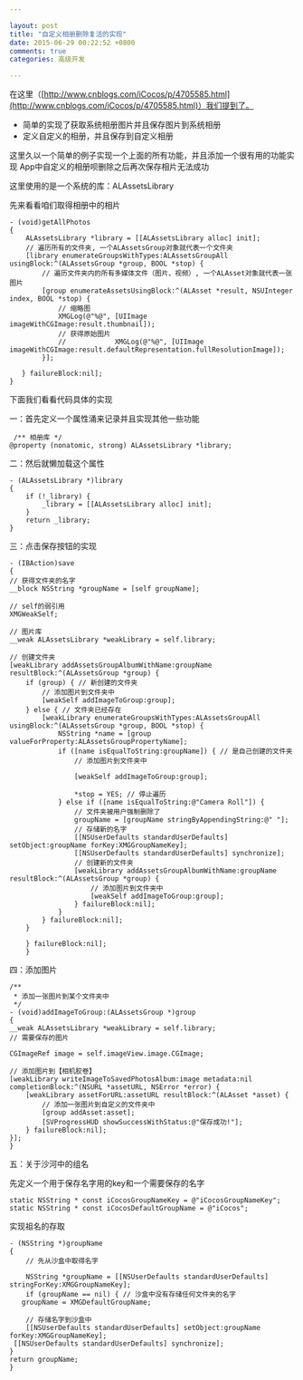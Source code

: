 ```yaml
---

layout: post
title: "自定义相册删除复活的实现"
date: 2015-06-29 00:22:52 +0800
comments: true
categories: 高级开发

---
```




 
在这里（[http://www.cnblogs.com/iCocos/p/4705585.html](http://www.cnblogs.com/iCocos/p/4705585.html)）我们提到了。

* 简单的实现了获取系统相册图片并且保存图片到系统相册
* 定义自定义的相册，并且保存到自定义相册
 
这里久以一个简单的例子实现一个上面的所有功能，并且添加一个很有用的功能实现
App中自定义的相册呗删除之后再次保存相片无法成功
 
 
这里使用的是一个系统的库：ALAssetsLibrary
 


<!--more-->




先来看看咱们取得相册中的相片

	- (void)getAllPhotos
	{
	    ALAssetsLibrary *library = [[ALAssetsLibrary alloc] init];
	    // 遍历所有的文件夹, 一个ALAssetsGroup对象就代表一个文件夹
	    [library enumerateGroupsWithTypes:ALAssetsGroupAll usingBlock:^(ALAssetsGroup *group, BOOL *stop) {
	        // 遍历文件夹内的所有多媒体文件（图片、视频）, 一个ALAsset对象就代表一张图片
	        [group enumerateAssetsUsingBlock:^(ALAsset *result, NSUInteger index, BOOL *stop) {
	            // 缩略图
	            XMGLog(@"%@", [UIImage imageWithCGImage:result.thumbnail]);
	            // 获得原始图片
	            //            XMGLog(@"%@", [UIImage imageWithCGImage:result.defaultRepresentation.fullResolutionImage]);
	        }];
	       
	   } failureBlock:nil];
	}
 

下面我们看看代码具体的实现
 
一：首先定义一个属性涌来记录并且实现其他一些功能

	 /** 相册库 */
	@property (nonatomic, strong) ALAssetsLibrary *library;
 
二：然后就懒加载这个属性

	- (ALAssetsLibrary *)library
	{
	    if (!_library) {
	        _library = [[ALAssetsLibrary alloc] init];
	    }
	    return _library;
	}
 

三：点击保存按钮的实现
   
	- (IBAction)save
	{
    // 获得文件夹的名字
    __block NSString *groupName = [self groupName];
   
    // self的弱引用
    XMGWeakSelf;
   
    // 图片库
    __weak ALAssetsLibrary *weakLibrary = self.library;
   
    // 创建文件夹
    [weakLibrary addAssetsGroupAlbumWithName:groupName resultBlock:^(ALAssetsGroup *group) {
        if (group) { // 新创建的文件夹
            // 添加图片到文件夹中
            [weakSelf addImageToGroup:group];
        } else { // 文件夹已经存在
            [weakLibrary enumerateGroupsWithTypes:ALAssetsGroupAll usingBlock:^(ALAssetsGroup *group, BOOL *stop) {
                NSString *name = [group valueForProperty:ALAssetsGroupPropertyName];
                if ([name isEqualToString:groupName]) { // 是自己创建的文件夹
                    // 添加图片到文件夹中
					
					[weakSelf addImageToGroup:group];
                   
                    *stop = YES; // 停止遍历
                } else if ([name isEqualToString:@"Camera Roll"]) {
                    // 文件夹被用户强制删除了
                    groupName = [groupName stringByAppendingString:@" "];
                    // 存储新的名字
                    [[NSUserDefaults standardUserDefaults] setObject:groupName forKey:XMGGroupNameKey];
                    [[NSUserDefaults standardUserDefaults] synchronize];
                    // 创建新的文件夹
                    [weakLibrary addAssetsGroupAlbumWithName:groupName resultBlock:^(ALAssetsGroup *group) {
                        // 添加图片到文件夹中
                        [weakSelf addImageToGroup:group];
                    } failureBlock:nil];
                }
            } failureBlock:nil];
        }
	
		} failureBlock:nil];
		}

四：添加图片

	/**
	 * 添加一张图片到某个文件夹中
	 */
	- (void)addImageToGroup:(ALAssetsGroup *)group
	{
    __weak ALAssetsLibrary *weakLibrary = self.library;
    // 需要保存的图片
	
	CGImageRef image = self.imageView.image.CGImage;
   
    // 添加图片到【相机胶卷】
    [weakLibrary writeImageToSavedPhotosAlbum:image metadata:nil completionBlock:^(NSURL *assetURL, NSError *error) {
        [weakLibrary assetForURL:assetURL resultBlock:^(ALAsset *asset) {
            // 添加一张图片到自定义的文件夹中
            [group addAsset:asset];
            [SVProgressHUD showSuccessWithStatus:@"保存成功!"];
        } failureBlock:nil];
    }];
	}
 
五：关于沙河中的组名
 
先定义一个用于保存名字用的key和一个需要保存的名字

	static NSString * const iCocosGroupNameKey = @"iCocosGroupNameKey";
	static NSString * const iCocosDefaultGroupName = @"iCocos";
 
实现祖名的存取
	
	- (NSString *)groupName
	{
   		// 先从沙盒中取得名字
   		
		NSString *groupName = [[NSUserDefaults standardUserDefaults] stringForKey:XMGGroupNameKey];
		if (groupName == nil) { // 沙盒中没有存储任何文件夹的名字
       groupName = XMGDefaultGroupName;
      
  		// 存储名字到沙盒中
 		[[NSUserDefaults standardUserDefaults] setObject:groupName forKey:XMGGroupNameKey];
     [[NSUserDefaults standardUserDefaults] synchronize];
   	}
   	return groupName;
	}
 
